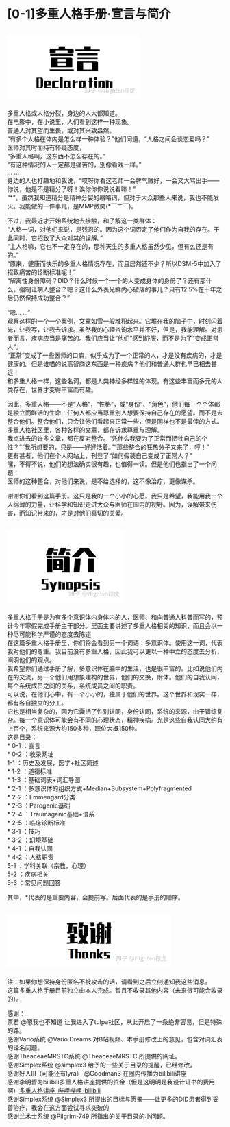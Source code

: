 # \[0-1\]多重人格手册·宣言与简介

## ![宣言 Declaration](053B71D1-80F6-4EB6-BBBE-0ED1F8F0F2B9.jpg)

多重人格或人格分裂，身边的人大都知道。  
在电影中，在小说里，人们看到这样一种现象。  
普通人对其望而生畏，或对其兴致盎然。  
“有多个人格在体内是怎么样一种体验？”他们问道，“人格之间会谈恋爱吗？”  
医师对其时而持有怀疑态度，  
“多重人格啊，这东西不怎么存在的。”  
“有这种情况的人一定都是痛苦的，别像看戏一样。”  
..\. ...  
身边的人也打趣地和我说，“哎呀你看这老师一会脾气贼好，一会又大骂出手——你说，他是不是精分了呀！诶你你你说说看嘛！”  
“\*”，虽然我知道精分是精神分裂的缩略词，但对于大众那些人来说，我也不能发火。我能做的一件事儿，是MMP微笑\(\*￣︶￣\)。

不过，我最近才开始系统地去接触，和了解这一类群体：  
“人格一词，对他们来说，是残忍的。因为这个词否定了他们作为自我的存在。于此同时，它招致了大众对其的误解。”  
“主人格嘛，它也不一定存在的，那种天生的多重人格虽然少见，但有么还是有的。”  
“原来，健康而快乐的多重人格情况存在，而且居然还不少？所以DSM-5中加入了招致痛苦的诊断标准呢！”  
“解离性身份障碍？DID？什么时候一个一个的人变成身体的身份了？还有那什么，强制让病人整合？嗯？这什么外表光鲜内心破落的事儿？只有12.5%在十年之后仍然保持成功整合？”

“嗯..\. ...”  
观察这样的一个一个案例，文章如雪一般堆积起来。它堆在我的脑子中，时刻闪着光，让我写，让我去诉求。虽然我的心理咨询水平并不好，但是，我能理解。对患者而言，疾病应当是痛苦的。我们应当让“他们”感到舒服，而不是为了“变成正常人”。  
“正常”变成了一些医师的口癖，似乎成为了一个正常的人，才是没有疾病的，才是健康的。但是谁喵的说高智商这东西是一种疾病？他们和普通人群也早已相去甚远！  
和多重人格一样，这些名词，都是人类神经多样性的体现。有这些丰富而多元的人类存在，世界才变得丰富而有趣。

因此，多重人格——不是“人格”，“性格”，或“身份”、“角色”，他们每一个个体都是独立而鲜活的生命！任何人都应当尊重别人想要保持自己存在的愿望。而不是去整合他们。整合他们，只会让他们看起来正常一些，但是同样也不是最佳的方式。  
多重人格社区里，各种各样的文章，都在诉求尊重与理解。  
我点进去的许多文章，都在反对整合。“凭什么我要为了正常而牺牲自己的个性？”“我所想要的，只是——好好活着。”“那些整合的狂热分子又来了，哼！”  
更有甚者，他们在个人网站上，刊登了“如何假装自己变成了正常人？”  
嘿，不得不说，他们的想法确实很有趣，也值得一读。但是他们也指出了一个问题：  
医师的这种整合，对他们来说，是不给选择的，这不像治疗，更像谋杀。

谢谢你们看到这篇手册。这只是我的一个小小的心愿。我只是希望，我能用我一个人绵薄的力量，让科学和知识走进大众与医师在国内的视野。因为，误解带来伤害，而知识带来的，才是对他们真切的关爱。

## ![简介 Synopsis](86DB5885-4889-49C4-806F-D034D00DBD51.jpg)

多重人格手册是为有多个意识体内身体内的人，医师、和向普通人科普而写的，预计今年寒假完成手册主干部分。里面主要讲述了多重人格相关的知识，而且会以一种尽可能科学严谨的态度去陈述  
在这篇多重人格手册里，你们将会看到另一个词语：多意识体。使用这一词，代表我对他们的尊重。我目前没有多重人格，因此我可以更以一种中立的态度去分析，阐明他们的观点。  
我希望你们通过手册了解，多意识体在脑中的生活，也是很丰富的。比如说他们内在的交流，另一个他们用想象建构的世界，他们的交换，附体。他们的自我认同，每个系统成员之间的关系，系统成员之间的职责。  
可以说，在他们心中，有一个小小的，独属于他们的世界。这个世界和现实一样，都有各自独立的分工。  
它也是相当复杂的，因为它囊括了性别认同，身份认同，系统的来源，由于错综复杂。每一个意识体可能会有不同的心理状态，精神疾病。光是这些自我认同大约有上百个，系统来源大约150多种，职位大概150种。  
这是目录：  
\* 0-1 ：宣言  
\* 0-2 ：收录网址  
1-1 ：历史及发展，医学+社区简述  
\* 1-2 ：道德标准  
\* 1-3 ：基础词表+词汇导图  
\* 2-1 ：多意识体的组织方式+Median+Subsystem+Polyfragmented  
\* 2-2 ：Emmengard分类  
\* 2-3 ：Parogenic基础  
\* 2-4 ：Traumagenic基础+谱系  
\* 2-5 ：临床诊断标准  
\* 3-1 ：技巧  
\* 3-2 ：幻境基础  
\* 4-1 ：自我认同  
\* 4-2 ：人格职责  
5-1 ：学科关联（宗教，心理）  
5-2 ：疾病相关  
5-3 ：常见问题回答
 
其中，\*代表的是重要内容，会提前写。后面代表的是手册的顺序。

## ![致谢 Thanks](8E9417B0-52A2-4514-A4D0-8305A21DDE61.jpg)

注：如果你想保持身份匿名不被攻击的话，请看到之后立刻通知我这些消息。  
这篇多重人格手册目前独立由本人完成。暂且不收录其他内容（未来很可能会收录的）。  

感谢：  
票君 @嗯我也不知道 让我进入了tulpa社区，从此开启了一条绝非容易，但是特殊的路。  
感谢Vario系统 @Vario Dreams 对B站视频、本手册修改上的意见，包含对词汇表的译名问题。  
感谢TheaceaeMRSTC系统 @TheaceaeMRSTC 所提供的网址。  
感谢Simplex系统 @simplex3 给予的一些关于目录的提醒，已经修改。  
感谢好人III（可能还有lyra） @Goodman3 在圈内传播为bilibili讲座  
感谢李明哲为bilibili多重人格讲座提供的资金（但是这明明是我设计证书的费用啊）[多重人格讲座\_哔哩哔哩\_bilibili](https://link.zhihu.com/?target=https%3A//www.bilibili.com/video/BV1Ga411m7Ld%23reply100135772704 "制作文件版的时候能不能把链接修一下去掉知乎套的那一层……")  
感谢Simplex系统 @Simplex3 所提出的目标与愿景——让更多的DID患者得到妥善治疗，我会在这方面尝试寻求突破的  
感谢兰术士系统 @Pilgrim-749 所指出的关于目录的小问题。  
